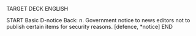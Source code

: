 TARGET DECK
ENGLISH

START
Basic
D-notice
Back: n. Government notice to news editors not to publish certain items for security reasons. [defence, *notice]
END
